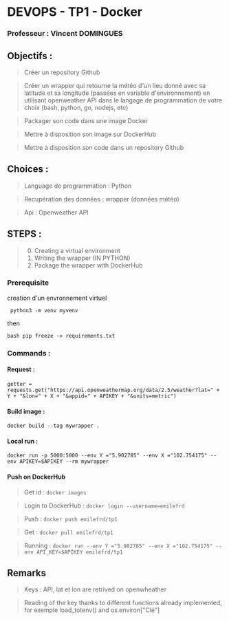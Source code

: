 # DEVOPS - TP1  - Docker 
### Professeur : Vincent DOMINGUES


## Objectifs :


> Créer un repository Github

>Créer un wrapper qui retourne la météo d'un lieu donné avec sa latitude et sa longitude (passées en variable d'environnement) en utilisant openweather API dans le langage de
programmation de votre choix (bash, python, go, nodejs, etc)

>Packager son code dans une image Docker

>Mettre à disposition son image sur DockerHub

>Mettre à disposition son code dans un repository Github


 ## Choices : 
>Language de programmation : Python 

>Recupération des données : wrapper (données météo)

>Api : Openweather API



## STEPS : 

> 0. Creating a virtual environment
> 1. Writing the wrapper (IN PYTHON)
> 2. Package the wrapper with DockerHub
  


 ### Prerequisite
 creation d'un envronnement virtuel 

``` python3 -m venv myvenv```

then

```bash pip freeze -> requirements.txt```




### Commands : 

#### Request :
```getter = requests.get("https://api.openweathermap.org/data/2.5/weather?lat=" + Y + "&lon=" + X + "&appid=" + APIKEY + "&units=metric") ```

#### Build image : 
```docker build --tag mywrapper .```

#### Local run : 
```docker run -p 5000:5000 --env Y ="5.902785" --env X ="102.754175" --env APIKEY=$APIKEY --rm mywrapper```


#### Push on DockerHub
> Get id :
 ```docker images ```
 
> Login to DockerHub : 
```docker login --username=emilefrd```

> Push :
 ```docker push emilefrd/tp1 ```
 
> Get : 
```docker pull emilefrd/tp1```

> Running : 
```docker run --env Y ="5.902785" --env X ="102.754175" --env API_KEY=$APIKEY emilefrd/tp1```




## Remarks
> Keys : API, lat et lon are retrived on openwheather

> Reading of the key thanks to different functions already implemented, for exemple load_totenv() and os.environ["Clé"]
